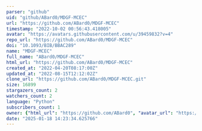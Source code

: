```yaml
---
parser: "github"
uid: "github/ABard0/MDGF-MCEC"
url: "https://github.com/ABard0/MDGF-MCEC"
timestamp: "2022-10-02 00:56:43.418005"
avatar: "https://avatars.githubusercontent.com/u/39459832?v=4"
repo_url: "https://github.com/ABard0/MDGF-MCEC"
doi: "10.1093/BIB/BBAC289"
name: "MDGF-MCEC"
full_name: "ABard0/MDGF-MCEC"
html_url: "https://github.com/ABard0/MDGF-MCEC"
created_at: "2022-04-20T08:17:00Z"
updated_at: "2022-08-15T12:12:02Z"
clone_url: "https://github.com/ABard0/MDGF-MCEC.git"
size: 16899
stargazers_count: 2
watchers_count: 2
language: "Python"
subscribers_count: 1
owner: {"html_url": "https://github.com/ABard0", "avatar_url": "https://avatars.githubusercontent.com/u/39459832?v=4", "login": "ABard0", "type": "User"}
date: "2025-01-18 14:23:34.625766"
---
```

